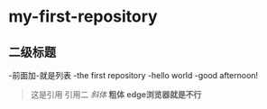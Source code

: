 # my-first-repository
## 二级标题
-前面加-就是列表
-the first repository
-hello world
-good afternoon!
>这是引用
>引用二
*斜体*
**粗体**
**edge浏览器就是不行**
